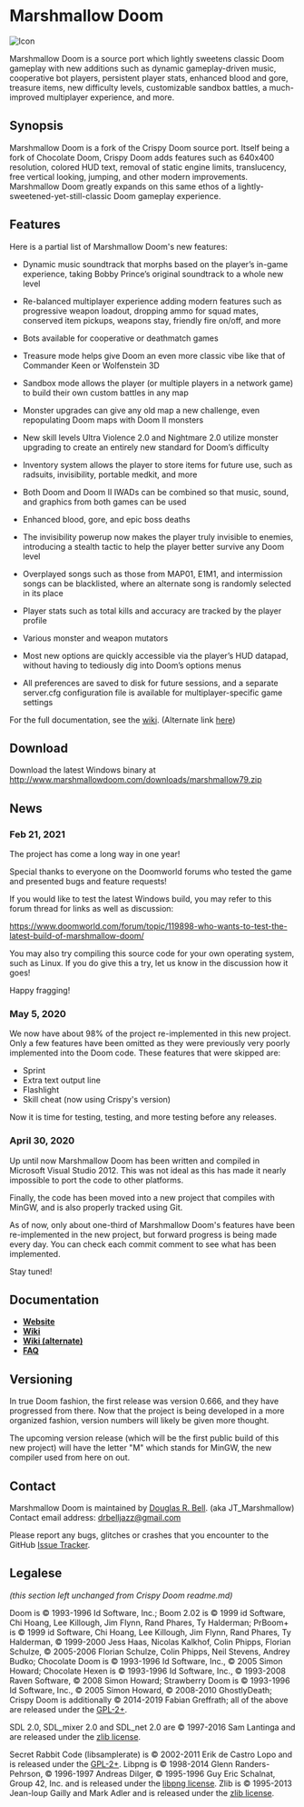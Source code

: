 # Marshmallow Doom

![Icon](http://marshmallowdoom.com/images/newlogo-halfsize.jpg)

Marshmallow Doom is a source port which lightly sweetens classic Doom gameplay with new additions such as dynamic gameplay-driven music, cooperative bot players, persistent player stats, enhanced blood and gore, treasure items, new difficulty levels, customizable sandbox battles, a much-improved multiplayer experience, and more.

## Synopsis

Marshmallow Doom is a fork of the Crispy Doom source port. Itself being a fork of Chocolate Doom, Crispy Doom adds features such as 640x400 resolution, colored HUD text, removal of static engine limits, translucency, free vertical looking, jumping, and other modern improvements.  Marshmallow Doom greatly expands on this same ethos of a lightly-sweetened-yet-still-classic Doom gameplay experience.

## Features

Here is a partial list of Marshmallow Doom's new features:

- Dynamic music soundtrack that morphs based on the player’s in-game experience, taking Bobby Prince’s original soundtrack to a whole new level
    
- Re-balanced multiplayer experience adding modern features such as progressive weapon loadout, dropping ammo for squad mates, conserved item pickups, weapons stay, friendly fire on/off, and more
    
- Bots available for cooperative or deathmatch games
    
- Treasure mode helps give Doom an even more classic vibe like that of Commander Keen or Wolfenstein 3D
    
- Sandbox mode allows the player (or multiple players in a network game) to build their own custom battles in any map
    
- Monster upgrades can give any old map a new challenge, even repopulating Doom maps with Doom II monsters
    
- New skill levels Ultra Violence 2.0 and Nightmare 2.0 utilize monster upgrading to create an entirely new standard for Doom’s difficulty
    
- Inventory system allows the player to store items for future use, such as radsuits, invisibility, portable medkit, and more
    
- Both Doom and Doom II IWADs can be combined so that music, sound, and graphics from both games can be used
    
- Enhanced blood, gore, and epic boss deaths
    
- The invisibility powerup now makes the player truly invisible to enemies, introducing a stealth tactic to help the player better survive any Doom level
    
-  Overplayed songs such as those from MAP01, E1M1, and intermission songs can be blacklisted, where an alternate song is randomly selected in its place
    
- Player stats such as total kills and accuracy are tracked by the player profile
    
- Various monster and weapon mutators
    
- Most new options are quickly accessible via the player’s HUD datapad, without having to tediously dig into Doom’s options menus
    
- All preferences are saved to disk for future sessions, and a separate server.cfg configuration file is available for multiplayer-specific game settings
    
For the full documentation, see the [wiki](https://www.chocolate-doom.org/wiki/index.php/Marshmallow_Doom).  (Alternate link [here](https://doomwiki.org/wiki/Marshmallow_Doom))

## Download

Download the latest Windows binary at http://www.marshmallowdoom.com/downloads/marshmallow79.zip

## News

### Feb 21, 2021

The project has come a long way in one year!  

Special thanks to everyone on the Doomworld forums who tested the game and presented bugs and feature requests!  

If you would like to test the latest Windows build, you may refer to this forum thread for links as well as discussion:

https://www.doomworld.com/forum/topic/119898-who-wants-to-test-the-latest-build-of-marshmallow-doom/

You may also try compiling this source code for your own operating system, such as Linux.  If you do give this a try, 
let us know in the discussion how it goes! 

Happy fragging! 

### May 5, 2020

We now have about 98% of the project re-implemented in this new project.  Only a few features have been omitted as they were previously very poorly implemented into the Doom code.  These features that were skipped are:

- Sprint
- Extra text output line
- Flashlight
- Skill cheat (now using Crispy's version)

Now it is time for testing, testing, and more testing before any releases.  

### April 30, 2020

Up until now Marshmallow Doom has been written and compiled in Microsoft Visual Studio 2012.  This was not ideal as this has made it nearly impossible to port the code to other platforms.  

Finally, the code has been moved into a new project that compiles with MinGW, and is also properly tracked using Git.  

As of now, only about one-third of Marshmallow Doom's features have been re-implemented in the new project, but forward progress is being made every day.  You can check each commit comment to see what has been implemented.

Stay tuned!

## Documentation

 * **[Website](http://www.marshmallowdoom.com)**
 * **[Wiki](https://www.chocolate-doom.org/wiki/index.php/Marshmallow_Doom)**
 * **[Wiki (alternate)](https://doomwiki.org/wiki/Marshmallow_Doom)**
 * **[FAQ](http://marshmallowdoom.com/marshmallow-wp/faq/)**

## Versioning

In true Doom fashion, the first release was version 0.666, and they have progressed from there.  Now that the project is being developed in a more organized fashion, version numbers will likely be given more thought.

The upcoming version release (which will be the first public build of this new project) will have the letter "M" which stands for MinGW, the new compiler used from here on out.

## Contact

Marshmallow Doom is maintained by [Douglas R. Bell](http://douglasbellmusic.com). (aka JT_Marshmallow)  Contact email address: [drbelljazz@gmail.com](mailto:drbelljazz@gmail.com)

Please report any bugs, glitches or crashes that you encounter to the GitHub [Issue Tracker](https://github.com/drbelljazz/marshmallow-doom/issues).

## Legalese

_(this section left unchanged from Crispy Doom readme.md)_

Doom is © 1993-1996 Id Software, Inc.; 
Boom 2.02 is © 1999 id Software, Chi Hoang, Lee Killough, Jim Flynn, Rand Phares, Ty Halderman;
PrBoom+ is © 1999 id Software, Chi Hoang, Lee Killough, Jim Flynn, Rand Phares, Ty Halderman,
© 1999-2000 Jess Haas, Nicolas Kalkhof, Colin Phipps, Florian Schulze,
© 2005-2006 Florian Schulze, Colin Phipps, Neil Stevens, Andrey Budko;
Chocolate Doom is © 1993-1996 Id Software, Inc., © 2005 Simon Howard; 
Chocolate Hexen is © 1993-1996 Id Software, Inc., © 1993-2008 Raven Software, © 2008 Simon Howard;
Strawberry Doom is © 1993-1996 Id Software, Inc., © 2005 Simon Howard, © 2008-2010 GhostlyDeath; 
Crispy Doom is additionally © 2014-2019 Fabian Greffrath;
all of the above are released under the [GPL-2+](https://www.gnu.org/licenses/gpl-2.0.html).

SDL 2.0, SDL_mixer 2.0 and SDL_net 2.0 are © 1997-2016 Sam Lantinga and are released under the [zlib license](http://www.gzip.org/zlib/zlib_license.html).

Secret Rabbit Code (libsamplerate) is © 2002-2011 Erik de Castro Lopo and is released under the [GPL-2+](http://www.gnu.org/licenses/gpl-2.0.html).
Libpng is © 1998-2014 Glenn Randers-Pehrson, © 1996-1997 Andreas Dilger, © 1995-1996 Guy Eric Schalnat, Group 42, Inc. and is released under the [libpng license](http://www.libpng.org/pub/png/src/libpng-LICENSE.txt).
Zlib is © 1995-2013 Jean-loup Gailly and Mark Adler and is released under the [zlib license](http://www.zlib.net/zlib_license.html).
